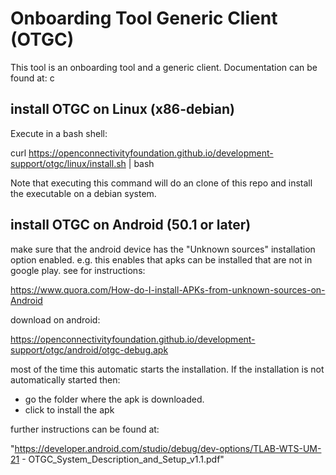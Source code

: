 # Onboarding Tool Generic Client (OTGC)

This tool is an onboarding tool and a generic client.
Documentation can be found at:
c


## install OTGC on Linux (x86-debian)

Execute in a bash shell:

curl https://openconnectivityfoundation.github.io/development-support/otgc/linux/install.sh | bash

Note that executing this command will do an clone of this repo and install the executable on a debian system.


## install OTGC on Android (50.1 or later)


make sure that the android device has the "Unknown sources" installation option enabled.
e.g. this enables that apks can be installed that are not in google play.
see for instructions:

https://www.quora.com/How-do-I-install-APKs-from-unknown-sources-on-Android


download on android:

https://openconnectivityfoundation.github.io/development-support/otgc/android/otgc-debug.apk

most of the time this automatic starts the installation.
If the installation is not automatically started then:
- go the folder where the apk is downloaded.
-  click to install the apk

further instructions can be found at:

"https://developer.android.com/studio/debug/dev-options/TLAB-WTS-UM-21 - OTGC_System_Description_and_Setup_v1.1.pdf"

